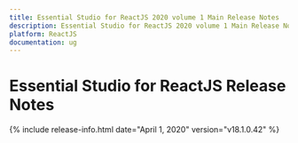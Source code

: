 ```yaml
---
title: Essential Studio for ReactJS 2020 volume 1 Main Release Notes  
description: Essential Studio for ReactJS 2020 volume 1 Main Release Notes  
platform: ReactJS
documentation: ug
---
```


# Essential Studio for ReactJS  Release Notes  

{% include release-info.html date="April 1, 2020"  version="v18.1.0.42" %} 





